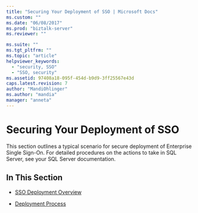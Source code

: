 ```yaml
---
title: "Securing Your Deployment of SSO | Microsoft Docs"
ms.custom: ""
ms.date: "06/08/2017"
ms.prod: "biztalk-server"
ms.reviewer: ""

ms.suite: ""
ms.tgt_pltfrm: ""
ms.topic: "article"
helpviewer_keywords: 
  - "security, SSO"
  - "SSO, security"
ms.assetid: 97408a18-095f-454d-b9d9-3ff25567e43d
caps.latest.revision: 7
author: "MandiOhlinger"
ms.author: "mandia"
manager: "anneta"
---
```

# Securing Your Deployment of SSO
This section outlines a typical scenario for secure deployment of Enterprise Single Sign-On. For detailed procedures on the actions to take in SQL Server, see your SQL Server documentation.  
  
## In This Section  
  
-   [SSO Deployment Overview](../core/sso-deployment-overview.md)  
  
-   [Deployment Process](../core/deployment-process.md)